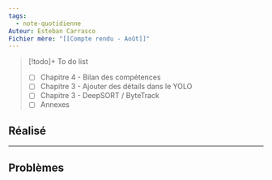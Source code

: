 ```yaml
---
tags:
  - note-quotidienne
Auteur: Esteban Carrasco
Fichier mère: "[[Compte rendu - Août]]"
---
```


> [!todo]+ To do list
> - [ ] Chapitre 4 - Bilan des compétences
> - [ ] Chapitre 3 - Ajouter des détails dans le YOLO
> - [ ] Chapitre 3 - DeepSORT / ByteTrack
> - [ ] Annexes


## Réalisé


---
## Problèmes

